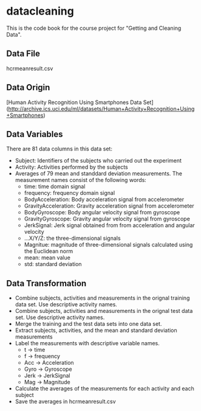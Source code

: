# datacleaning
This is the code book for the course project for "Getting and Cleaning Data".


## Data File
hcrmeanresult.csv

## Data Origin
[Human Activity Recognition Using Smartphones Data Set] (http://archive.ics.uci.edu/ml/datasets/Human+Activity+Recognition+Using+Smartphones) 

## Data Variables
There are 81 data columns in this data set:
* Subject: Identifiers of the subjects who carried out the experiment
* Activity: Activities performed by the subjects
* Averages of 79 mean and standdard deviation measurements.  The measurement names consist of the following words:
  * time: time domain signal
  * frequency: frequency domain signal
  * BodyAcceleration: Body acceleration signal from accelerometer
  * GravityAcceleration: Gravity acceleration signal from accelerometer 
  * BodyGyroscope: Body angular velocity signal from gyroscope
  * GravityGyroscope: Gravity angular velocity signal from gyroscope
  * JerkSignal: Jerk signal obtained from from acceleration and angular velocity 
  * ...X/Y/Z: the three-dimensional signals
  * Magnitue: magnitude of three-dimensional signals calculated using the Euclidean norm
  * mean: mean value
  * std: standard deviation


## Data Transformation
* Combine subjects, activities and measurements in the orignal training data set. Use descriptive activity names.
* Combine subjects, activities and measurements in the orignal test data set. Use descriptive activity names.
* Merge the training and the test data sets into one data set.
* Extract subjects, activities, and the mean and standard deviation measurements
* Label the measurements with descriptive variable names.
  * t -> time
  * f -> frequency
  * Acc -> Acceleration
  * Gyro -> Gyroscope
  * Jerk -> JerkSignal
  * Mag -> Magnitude
* Calculate the averages of the measurements for each activity and each subject
* Save the averages in hcrmeanresult.csv